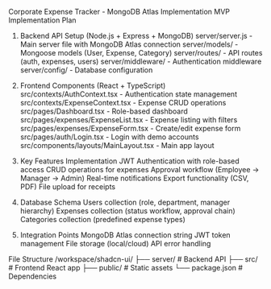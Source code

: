 Corporate Expense Tracker - MongoDB Atlas Implementation
MVP Implementation Plan

1. Backend API Setup (Node.js + Express + MongoDB)
server/server.js - Main server file with MongoDB Atlas connection
server/models/ - Mongoose models (User, Expense, Category)
server/routes/ - API routes (auth, expenses, users)
server/middleware/ - Authentication middleware
server/config/ - Database configuration

2. Frontend Components (React + TypeScript)
src/contexts/AuthContext.tsx - Authentication state management
src/contexts/ExpenseContext.tsx - Expense CRUD operations
src/pages/Dashboard.tsx - Role-based dashboard
src/pages/expenses/ExpenseList.tsx - Expense listing with filters
src/pages/expenses/ExpenseForm.tsx - Create/edit expense form
src/pages/auth/Login.tsx - Login with demo accounts
src/components/layouts/MainLayout.tsx - Main app layout

3. Key Features Implementation
JWT Authentication with role-based access
CRUD operations for expenses
Approval workflow (Employee → Manager → Admin)
Real-time notifications
Export functionality (CSV, PDF)
File upload for receipts

4. Database Schema
Users collection (role, department, manager hierarchy)
Expenses collection (status workflow, approval chain)
Categories collection (predefined expense types)

5. Integration Points
MongoDB Atlas connection string
JWT token management
File storage (local/cloud)
API error handling

File Structure
/workspace/shadcn-ui/
├── server/                 # Backend API
├── src/                   # Frontend React app
├── public/               # Static assets
└── package.json         # Dependencies